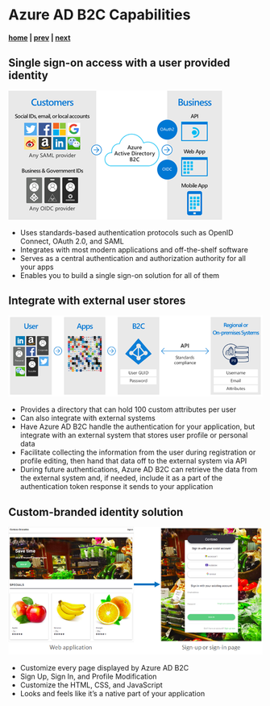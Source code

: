 # Azure AD B2C Capabilities

#### [home](./readme.md) | [prev](./what-is-azure-ad-b2c.md) | [next](./azure-ad-b2c-tenant.md)

## Single sign-on access with a user provided identity

![Single Sign-On](./Media/single-sign-on.png)

- Uses standards-based authentication protocols such as OpenID Connect, OAuth 2.0, and SAML
- Integrates with most modern applications and off-the-shelf software
- Serves as a central authentication and authorization authority for all your apps
- Enables you to build a single sign-on solution for all of them

## Integrate with external user stores

![External User Stores](./Media/external-user-stores.png)

- Provides a directory that can hold 100 custom attributes per user
- Can also integrate with external systems
- Have Azure AD B2C handle the authentication for your application, but integrate with an external system that stores user profile or personal data
- Facilitate collecting the information from the user during registration or profile editing, then hand that data off to the external system via API
- During future authentications, Azure AD B2C can retrieve the data from the external system and, if needed, include it as a part of the authentication token response it sends to your application

## Custom-branded identity solution

![Custom User Interface](./Media/custom-ui.png)

- Customize every page displayed by Azure AD B2C
- Sign Up, Sign In, and Profile Modification
- Customize the HTML, CSS, and JavaScript
- Looks and feels like it’s a native part of your application
